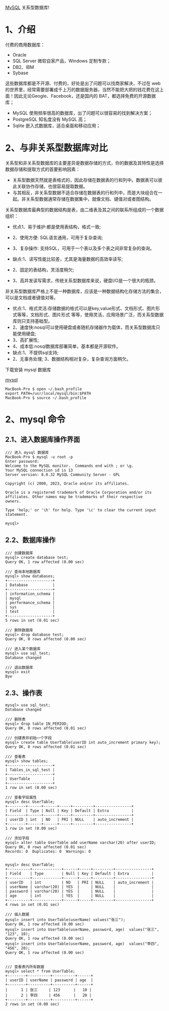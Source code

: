 [MySQL]() 关系型数据库!

# 1、介绍

付费的商用数据库：
* Oracle
* SQL Server 微软自家产品，Windows 定制专款；
* DB2、IBM
* Sybase

这些数据库都是不开源、付费的，好处是出了问题可以找商家解决，不过在 web 的世界里，经常需要部署成千上万的数据服务器，当然不能把大把的钱花费在这上面！因此无论Geogle、Facebook，还是国内的 BAT，都选择免费的开源数据库；

* MySQL 使用频率很高的数据库，出了问题可以很容易的找到解决方案；
* PostgreSQL 知名度没有 MySQL 高；
* Sqlite 嵌入式数据库，适合桌面和移动应用；

# 2、与非关系型数据库对比

关系型和非关系型数据库的主要差异是数据存储的方式，你的数据及其特性是选择数据存储和提取方式的首要影响因素：
* 关系型数据天然就是表格式的，因此存储在数据表的行和列中。数据表可以彼此关联协作存储，也很容易提取数据。
* 与其相反，非关系型数据不适合存储在数据表的行和列中，而是大块组合在一起。非关系型数据通常存储在数据集中，就像文档、键值对或者图结构。


关系型数据库最典型的数据结构是表，由二维表及其之间的联系所组成的一个数据组织：
* 优点1、易于维护:都是使用表结构，格式一致; 
* 2、使用方便: SQL语言通用，可用于复杂查询; 
* 3、复杂操作: 支持SQL，可用于一个表以及多个表之间非常复杂的查询。 

* 缺点:1、读写性能比较差，尤其是海量数据的高效率读写; 
* 2、固定的表结构，灵活度稍欠; 
* 3、高并发读写需求，传统关系型数据库来说，硬盘I/O是一个很大的瓶颈。

非关系型数据库严格上不是一种数据库，应该是一种数据结构化存储方法的集合，可以是文档或者键值对等。
* 优点:1、格式灵活:存储数据的格式可以是key,value形式、文档形式、图片形式等等，文档形式、图片形式 等等，使用灵活，应用场景广泛，而关系型数据库则只支持基础型。 
* 2、速度快:nosql可以使用硬盘或者随机存储器作为载体，而关系型数据库只能使用硬盘; 
* 3、高扩展性;
* 4、成本低:nosql数据库部署简单，基本都是开源软件。
* 缺点:1、不提供sql支持;
* 2、无事务处理; 3、数据结构相对复杂，复杂查询方面稍欠。


下载安装 mysql 数据库

[mysql](https://dev.mysql.com/downloads/file/?id=516828)

```
MacBook-Pro $ open ~/.bash_profile
export PATH=/usr/local/mysql/bin:$PATH
MacBook-Pro $ source ~/.bash_profile
```

# 2、mysql 命令


## 2.1、进入数据库操作界面

```
/// 进入 mysql 数据库
MacBook-Pro $ mysql -u root -p
Enter password: 
Welcome to the MySQL monitor.  Commands end with ; or \g.
Your MySQL connection id is 13
Server version: 8.0.32 MySQL Community Server - GPL

Copyright (c) 2000, 2023, Oracle and/or its affiliates.

Oracle is a registered trademark of Oracle Corporation and/or its
affiliates. Other names may be trademarks of their respective
owners.

Type 'help;' or '\h' for help. Type '\c' to clear the current input statement.

mysql> 
```

## 2.2、数据库操作

```
/// 创建数据库
mysql> create database test;
Query OK, 1 row affected (0.00 sec)

/// 查询本地数据库
mysql> show databases;
+--------------------+
| Database           |
+--------------------+
| information_schema |
| mysql              |
| performance_schema |
| sys                |
| test               |
+--------------------+
5 rows in set (0.01 sec)

/// 删除数据库
mysql> drop database test;
Query OK, 0 rows affected (0.00 sec)

/// 进入某个数据库
mysql> use sql_test;
Database changed

/// 退出数据库
mysql> exit
Bye
```

## 2.3、操作表

```
mysql> use sql_test;
Database changed

/// 删除表
mysql> drop table IN_PERIOD;
Query OK, 0 rows affected (0.01 sec)

/// 创建表并初始一个字段
mysql> create table UserTable(userID int auto_increment primary key);
Query OK, 0 rows affected (0.01 sec)

/// 查看表
mysql> show tables;
+--------------------+
| Tables_in_sql_test |
+--------------------+
| UserTable          |
+--------------------+
1 row in set (0.00 sec)

/// 查看字段属性
mysql> desc UserTable;
+--------+------+------+-----+---------+----------------+
| Field  | Type | Null | Key | Default | Extra          |
+--------+------+------+-----+---------+----------------+
| userID | int  | NO   | PRI | NULL    | auto_increment |
+--------+------+------+-----+---------+----------------+
1 row in set (0.00 sec)

/// 添加字段
mysql> alter table UserTable add userName varchar(20) after userID;
Query OK, 0 rows affected (0.01 sec)
Records: 0  Duplicates: 0  Warnings: 0


mysql> desc UserTable;
+----------+-------------+------+-----+---------+----------------+
| Field    | Type        | Null | Key | Default | Extra          |
+----------+-------------+------+-----+---------+----------------+
| userID   | int         | NO   | PRI | NULL    | auto_increment |
| userName | varchar(20) | YES  |     | NULL    |                |
| password | varchar(20) | YES  |     | NULL    |                |
| age      | int         | YES  |     | NULL    |                |
+----------+-------------+------+-----+---------+----------------+
4 rows in set (0.01 sec)

/// 插入数据
mysql> insert into UserTable(userName) values("张三");
Query OK, 1 row affected (0.00 sec)
mysql> insert into UserTable(userName, password, age)  values("张三", "123", 10);
Query OK, 1 row affected (0.00 sec)
mysql> insert into UserTable(userName, password, age)  values("李四", "456", 20);
Query OK, 1 row affected (0.00 sec)


/// 查看表内所有数据
mysql> select * from UserTable;
+--------+----------+----------+------+
| userID | userName | password | age  |
+--------+----------+----------+------+
|      1 | 张三     | 123      |   10 |
|      2 | 李四     | 456      |   20 |
+--------+----------+----------+------+
2 rows in set (0.00 sec)
```